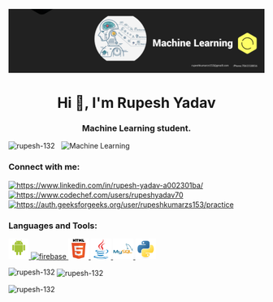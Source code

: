 ![logo](https://github.com/Rupesh-132/Rupesh-132/blob/master/Banner.png)
<h1 align="center">Hi 👋, I'm Rupesh Yadav</h1>
<h3 align="center">Machine Learning student.</h3>

<img align = "right" alt = "Machine Learning" width = "400" src = "https://media1.giphy.com/media/3KQFqhgLN9ngkYr0qS/giphy.gif?cid=ecf05e472iracwdnh5rtzjvqx744oq2dv7yi7hvlak7aoo1w&rid=giphy.gif&ct=g"> 
<p align="left"> <img src="https://komarev.com/ghpvc/?username=rupesh-132&label=Profile%20views&color=0e75b6&style=flat" alt="rupesh-132" /> </p>

<h3 align="left">Connect with me:</h3>
<p align="left">
<a href="https://linkedin.com/in/https://www.linkedin.com/in/rupesh-yadav-a002301ba/" target="blank"><img align="center" src="https://raw.githubusercontent.com/rahuldkjain/github-profile-readme-generator/master/src/images/icons/Social/linked-in-alt.svg" alt="https://www.linkedin.com/in/rupesh-yadav-a002301ba/" height="30" width="40" /></a>
<a href="https://www.codechef.com/users/https://www.codechef.com/users/rupeshyadav70" target="blank"><img align="center" src="https://cdn.jsdelivr.net/npm/simple-icons@3.1.0/icons/codechef.svg" alt="https://www.codechef.com/users/rupeshyadav70" height="30" width="40" /></a>
<a href="https://auth.geeksforgeeks.org/user/https://auth.geeksforgeeks.org/user/rupeshkumarzs153/practice" target="blank"><img align="center" src="https://raw.githubusercontent.com/rahuldkjain/github-profile-readme-generator/master/src/images/icons/Social/geeks-for-geeks.svg" alt="https://auth.geeksforgeeks.org/user/rupeshkumarzs153/practice" height="30" width="40" /></a>
</p>

<h3 align="left">Languages and Tools:</h3>
<p align="left"> <a href="https://developer.android.com" target="_blank" rel="noreferrer"> <img src="https://raw.githubusercontent.com/devicons/devicon/master/icons/android/android-original-wordmark.svg" alt="android" width="40" height="40"/> </a> <a href="https://firebase.google.com/" target="_blank" rel="noreferrer"> <img src="https://www.vectorlogo.zone/logos/firebase/firebase-icon.svg" alt="firebase" width="40" height="40"/> </a> <a href="https://www.w3.org/html/" target="_blank" rel="noreferrer"> <img src="https://raw.githubusercontent.com/devicons/devicon/master/icons/html5/html5-original-wordmark.svg" alt="html5" width="40" height="40"/> </a> <a href="https://www.java.com" target="_blank" rel="noreferrer"> <img src="https://raw.githubusercontent.com/devicons/devicon/master/icons/java/java-original.svg" alt="java" width="40" height="40"/> </a> <a href="https://www.mysql.com/" target="_blank" rel="noreferrer"> <img src="https://raw.githubusercontent.com/devicons/devicon/master/icons/mysql/mysql-original-wordmark.svg" alt="mysql" width="40" height="40"/> </a> <a href="https://www.python.org" target="_blank" rel="noreferrer"> <img src="https://raw.githubusercontent.com/devicons/devicon/master/icons/python/python-original.svg" alt="python" width="40" height="40"/> </a> </p>

<p><img align="left" src="https://github-readme-stats.vercel.app/api/top-langs?username=rupesh-132&show_icons=true&locale=en&layout=compact" alt="rupesh-132" /></p>

<p>&nbsp;<img align="center" src="https://github-readme-stats.vercel.app/api?username=rupesh-132&show_icons=true&locale=en" alt="rupesh-132" /></p>

<p><img align="center" src="https://github-readme-streak-stats.herokuapp.com/?user=rupesh-132&" alt="rupesh-132" /></p>

